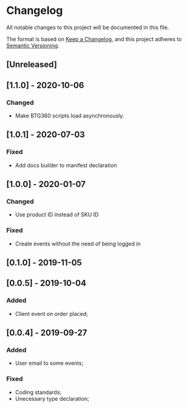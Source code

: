# Changelog

All notable changes to this project will be documented in this file.

The format is based on [Keep a Changelog](https://keepachangelog.com/en/1.0.0/),
and this project adheres to [Semantic Versioning](https://semver.org/spec/v2.0.0.html).

## [Unreleased]

## [1.1.0] - 2020-10-06
### Changed
- Make BTG360 scripts load asynchronously.

## [1.0.1] - 2020-07-03
### Fixed
- Add docs builder to manifest declaration

## [1.0.0] - 2020-01-07

### Changed
- Use product ID instead of SKU ID

### Fixed
- Create events without the need of being logged in

## [0.1.0] - 2019-11-05

## [0.0.5] - 2019-10-04

### Added

- Client event on order placed;

## [0.0.4] - 2019-09-27

### Added

- User email to some events;

### Fixed

- Coding standards;
- Unecessary type declaration;
